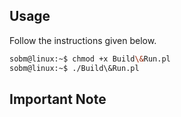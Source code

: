## Usage

Follow the instructions given below.

```sh
sobm@linux:~$ chmod +x Build\&Run.pl
sobm@linux:~$ ./Build\&Run.pl
```

## Important Note
